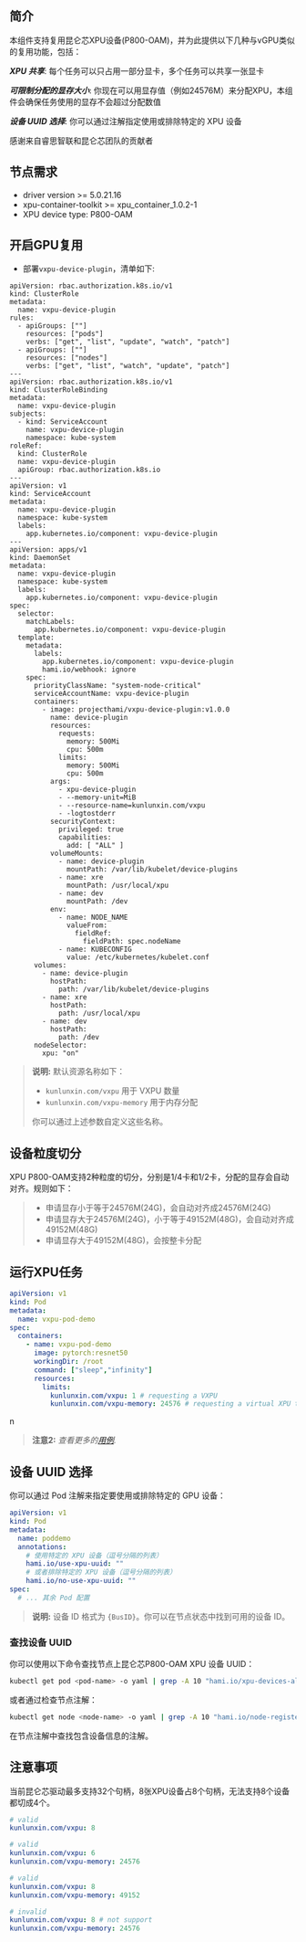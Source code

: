 ## 简介

本组件支持复用昆仑芯XPU设备(P800-OAM)，并为此提供以下几种与vGPU类似的复用功能，包括：

***XPU 共享***: 每个任务可以只占用一部分显卡，多个任务可以共享一张显卡

***可限制分配的显存大小***: 你现在可以用显存值（例如24576M）来分配XPU，本组件会确保任务使用的显存不会超过分配数值

***设备 UUID 选择***: 你可以通过注解指定使用或排除特定的 XPU 设备

感谢来自睿思智联和昆仑芯团队的贡献者

## 节点需求
* driver version >= 5.0.21.16
* xpu-container-toolkit >= xpu_container_1.0.2-1
* XPU device type: P800-OAM

## 开启GPU复用

* 部署`vxpu-device-plugin`，清单如下:
```
apiVersion: rbac.authorization.k8s.io/v1
kind: ClusterRole
metadata:
  name: vxpu-device-plugin
rules:
  - apiGroups: [""]
    resources: ["pods"]
    verbs: ["get", "list", "update", "watch", "patch"]
  - apiGroups: [""]
    resources: ["nodes"]
    verbs: ["get", "list", "watch", "update", "patch"]
---
apiVersion: rbac.authorization.k8s.io/v1
kind: ClusterRoleBinding
metadata:
  name: vxpu-device-plugin
subjects:
  - kind: ServiceAccount
    name: vxpu-device-plugin
    namespace: kube-system
roleRef:
  kind: ClusterRole
  name: vxpu-device-plugin
  apiGroup: rbac.authorization.k8s.io
---
apiVersion: v1
kind: ServiceAccount
metadata:
  name: vxpu-device-plugin
  namespace: kube-system
  labels:
    app.kubernetes.io/component: vxpu-device-plugin
---
apiVersion: apps/v1
kind: DaemonSet
metadata:
  name: vxpu-device-plugin
  namespace: kube-system
  labels:
    app.kubernetes.io/component: vxpu-device-plugin
spec:
  selector:
    matchLabels:
      app.kubernetes.io/component: vxpu-device-plugin
  template:
    metadata:
      labels:
        app.kubernetes.io/component: vxpu-device-plugin
        hami.io/webhook: ignore
    spec:
      priorityClassName: "system-node-critical"
      serviceAccountName: vxpu-device-plugin
      containers:
        - image: projecthami/vxpu-device-plugin:v1.0.0
          name: device-plugin
          resources:
            requests:
              memory: 500Mi
              cpu: 500m
            limits:
              memory: 500Mi
              cpu: 500m
          args:
            - xpu-device-plugin
            - --memory-unit=MiB
            - --resource-name=kunlunxin.com/vxpu
            - -logtostderr
          securityContext:
            privileged: true
            capabilities:
              add: [ "ALL" ]
          volumeMounts:
            - name: device-plugin
              mountPath: /var/lib/kubelet/device-plugins
            - name: xre
              mountPath: /usr/local/xpu
            - name: dev
              mountPath: /dev
          env:
            - name: NODE_NAME
              valueFrom:
                fieldRef:
                  fieldPath: spec.nodeName
            - name: KUBECONFIG
              value: /etc/kubernetes/kubelet.conf
      volumes:
        - name: device-plugin
          hostPath:
            path: /var/lib/kubelet/device-plugins
        - name: xre
          hostPath:
            path: /usr/local/xpu
        - name: dev
          hostPath:
            path: /dev
      nodeSelector:
        xpu: "on"
```


> **说明:** 默认资源名称如下：
> - `kunlunxin.com/vxpu` 用于 VXPU 数量
> - `kunlunxin.com/vxpu-memory` 用于内存分配
>
> 你可以通过上述参数自定义这些名称。

## 设备粒度切分

XPU P800-OAM支持2种粒度的切分，分别是1/4卡和1/2卡，分配的显存会自动对齐。规则如下：
> - 申请显存小于等于24576M(24G)，会自动对齐成24576M(24G)
> - 申请显存大于24576M(24G)，小于等于49152M(48G)，会自动对齐成49152M(48G)
> - 申请显存大于49152M(48G)，会按整卡分配

## 运行XPU任务

```yaml
apiVersion: v1
kind: Pod
metadata:
  name: vxpu-pod-demo
spec:
  containers:
    - name: vxpu-pod-demo
      image: pytorch:resnet50
      workingDir: /root
      command: ["sleep","infinity"]
      resources:
        limits:
          kunlunxin.com/vxpu: 1 # requesting a VXPU
          kunlunxin.com/vxpu-memory: 24576 # requesting a virtual XPU that requires 24576 MiB of device memorymemory
```
n
> **注意2:** *查看更多的[用例](../examples/kunlun/).*

## 设备 UUID 选择

你可以通过 Pod 注解来指定要使用或排除特定的 GPU 设备：

```yaml
apiVersion: v1
kind: Pod
metadata:
  name: poddemo
  annotations:
    # 使用特定的 XPU 设备（逗号分隔的列表）
    hami.io/use-xpu-uuid: ""
    # 或者排除特定的 XPU 设备（逗号分隔的列表）
    hami.io/no-use-xpu-uuid: ""
spec:
  # ... 其余 Pod 配置
```

> **说明:** 设备 ID 格式为 `{BusID}`。你可以在节点状态中找到可用的设备 ID。

### 查找设备 UUID

你可以使用以下命令查找节点上昆仑芯P800-OAM XPU 设备 UUID：

```bash
kubectl get pod <pod-name> -o yaml | grep -A 10 "hami.io/xpu-devices-allocated"
```

或者通过检查节点注解：

```bash
kubectl get node <node-name> -o yaml | grep -A 10 "hami.io/node-register-xpu"
```

在节点注解中查找包含设备信息的注解。


## 注意事项

当前昆仑芯驱动最多支持32个句柄，8张XPU设备占8个句柄，无法支持8个设备都切成4个。
```yaml
# valid
kunlunxin.com/vxpu: 8

# valid
kunlunxin.com/vxpu: 6
kunlunxin.com/vxpu-memory: 24576

# valid
kunlunxin.com/vxpu: 8
kunlunxin.com/vxpu-memory: 49152

# invalid
kunlunxin.com/vxpu: 8 # not support
kunlunxin.com/vxpu-memory: 24576
```

